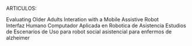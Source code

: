 ARTICULOS:

Evaluating Older Adults Interation with a Mobile Assistive Robot	
Interfaz Humano Computador Aplicada en Robotica de Asistencia
Estudios de Escenarios de Uso para robot social asistencial para enfermos de alzheimer

